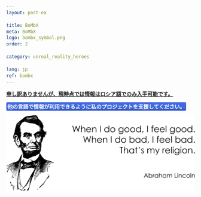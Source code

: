 ```yaml
---
layout: post-ea

title: BoMbX
meta: BoMbX
logo: bombx_symbol.png
order: 2

category: unreal_reality_heroes

lang: jp
ref: bombx
---
```


**<a href="https://lincolnvirus.com/projects/ru/comics/unreal_reality/heroes/bombx.html" target="_blank">申し訳ありませんが、現時点では情報はロシア語でのみ入手可能です。</a>**

**<a href="https://www.paypal.com/cgi-bin/webscr?cmd=_s-xclick&hosted_button_id=T3KLFW2TE8SJC&source=url" target="_blank"><span style="background-color:#4169E1; color:white; padding:3px; border-radius: 3px">他の言語で情報が利用できるように私のプロジェクトを支援してください。</span></a>**

<a data-fancybox="gallery" href="/img/programming/Lincoln.png"><img src="/img/programming/Lincoln.png" alt=""></a>

